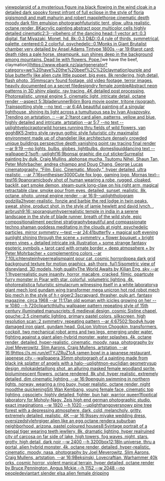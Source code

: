 [view](https://www.ebank.nz/aiartgenerator?category=view)[polaroid of a mysterious figure ina black flowing in the wind cloak in a detailed dark spooky forest infront of full eclipse in the style of floria sigismondi and matt mahurin and robert mapplethorpe cinematic depth moody dark film emulsion photograph](https://www.ebank.nz/aiartgenerator?category=polaroid%20of%20a%20mysterious%20figure%20ina%20black%20flowing%20in%20the%20wind%20cloak%20in%20a%20detailed%20dark%20spooky%20forest%20infront%20of%20full%20eclipse%20in%20the%20style%20of%20floria%20sigismondi%20and%20matt%20mahurin%20and%20robert%20mapplethorpe%20cinematic%20depth%20moody%20dark%20film%20emulsion%20photograph)[futuristic tent, glow, ultra realistic, octane render, 8K](https://www.ebank.nz/aiartgenerator?category=futuristic%20tent%2C%20glow%2C%20ultra%20realistic%2C%20octane%20render%2C%208K)[acrylic painting abstract poor multicolor cells highly detailed cinematic](https://www.ebank.nz/aiartgenerator?category=acrylic%20painting%20abstract%20poor%20multicolor%20cells%20highly%20detailed%20cinematic)[2:3](https://www.ebank.nz/aiartgenerator?category=2%3A3)[--vibe](https://www.ebank.nz/aiartgenerator?category=--vibe)[hero of the dancing head::1 vector art::0.3 digital, flat Miyazaki, Monet, hd, 8k::0.3 D&D::0.4 rule of thirds, symmetrical, palette, centered:0.2 colorful, psychedelic::0.1](https://www.ebank.nz/aiartgenerator?category=hero%20of%20the%20dancing%20head%3A%3A1%20vector%20art%3A%3A0.3%20digital%2C%20flat%20Miyazaki%2C%20Monet%2C%20hd%2C%208k%3A%3A0.3%20D%26D%3A%3A0.4%20rule%20of%20thirds%2C%20symmetrical%2C%20palette%2C%20centered%3A0.2%20colorful%2C%20psychedelic%3A%3A0.1)[Monks in Giant Brutalist chamber very detailed by Ansel Adams Tintype 1800s --ar 19:6](https://www.ebank.nz/aiartgenerator?category=Monks%20in%20Giant%20Brutalist%20chamber%20very%20detailed%20by%20Ansel%20Adams%20Tintype%201800s%20--ar%2019%3A6)[tarot card: death rides a pale horse. steampunk. sun shines deep in the background among mountains. Dead lie with flowers. Pope.](https://www.ebank.nz/aiartgenerator?category=tarot%20card%3A%20death%20rides%20a%20pale%20horse.%20steampunk.%20sun%20shines%20deep%20in%20the%20background%20among%20mountains.%20Dead%20lie%20with%20flowers.%20Pope.)[we have the beef, claymation](https://www.ebank.nz/aiartgenerator?category=we%20have%20the%20beef%2C%20claymation)[purple and blue butterfly like alien cute little puppet, big eyes, 8k rendering, high detail, flash photo, 35mm](https://www.ebank.nz/aiartgenerator?category=purple%20and%20blue%20butterfly%20like%20alien%20cute%20little%20puppet%2C%20big%20eyes%2C%208k%20rendering%2C%20high%20detail%2C%20flash%20photo%2C%2035mm)[scary found footage, old video footage, terror images, heavily documented on a secret file](https://www.ebank.nz/aiartgenerator?category=scary%20found%20footage%2C%20old%20video%20footage%2C%20terror%20images%2C%20heavily%20documented%20on%20a%20secret%20file)[design](https://www.ebank.nz/aiartgenerator?category=design)[dry female zombie](https://www.ebank.nz/aiartgenerator?category=dry%20female%20zombie)[Abstract neon patterns in 3D shiny plastic, ray tracing, 4K detailed post processing, Photorealistic, unreal engine 5, cinematic light, intricate detail, octane render --aspect 5:3](https://www.ebank.nz/aiartgenerator?category=Abstract%20neon%20patterns%20in%203D%20shiny%20plastic%2C%20ray%20tracing%2C%204K%20detailed%20post%20processing%2C%20Photorealistic%2C%20unreal%20engine%205%2C%20cinematic%20light%2C%20intricate%20detail%2C%20octane%20render%20--aspect%205%3A3)[bladerunner](https://www.ebank.nz/aiartgenerator?category=bladerunner)[Björn Borg movie poster, tritone risograph, Trainspotting style --no text --ar 6:4](https://www.ebank.nz/aiartgenerator?category=Bj%C3%B6rn%20Borg%20movie%20poster%2C%20tritone%20risograph%2C%20Trainspotting%20style%20--no%20text%20--ar%206%3A4)[A beautiful painting of a singular lighthouse, shining its light across a tumultuous sea by Ivan Aivazovsky, Trending on artstation. :: --ar 2:1](https://www.ebank.nz/aiartgenerator?category=A%20beautiful%20painting%20of%20a%20singular%20lighthouse%2C%20shining%20its%20light%20across%20a%20tumultuous%20sea%20by%20Ivan%20Aivazovsky%2C%20Trending%20on%20artstation.%20%3A%3A%20--ar%202%3A1)[tarot card alien, patterns, yellow and blue, highly detailed and intricate, artstation --ar 5:7 --no text --uplight](https://www.ebank.nz/aiartgenerator?category=tarot%20card%20alien%2C%20patterns%2C%20yellow%20and%20blue%2C%20highly%20detailed%20and%20intricate%2C%20artstation%20--ar%205%3A7%20--no%20text%20--uplight)[velociraptor](https://www.ebank.nz/aiartgenerator?category=velociraptor)[wild horses running thru fields of wild flowers, van gogh](https://www.ebank.nz/aiartgenerator?category=wild%20horses%20running%20thru%20fields%20of%20wild%20flowers%2C%20van%20gogh)[8K](https://www.ebank.nz/aiartgenerator?category=8K)[5:2](https://www.ebank.nz/aiartgenerator?category=5%3A2)[retro style raygun gothic style futuristic city maximalist environment made up of chandelier like architecture densely crowded unique buildings perspective depth vanishing point ray tracing final render  —ar 9:19 —no lights, bulbs, globes, lightbulbs, domes](https://www.ebank.nz/aiartgenerator?category=retro%20style%20raygun%20gothic%20style%20futuristic%20city%20maximalist%20environment%20made%20up%20of%20chandelier%20like%20architecture%20densely%20crowded%20unique%20buildings%20perspective%20depth%20vanishing%20point%20ray%20tracing%20final%20render%20%20%E2%80%94ar%209%3A19%20%E2%80%94no%20lights%2C%20bulbs%2C%20globes%2C%20lightbulbs%2C%20domes)[liquid](https://www.ebank.nz/aiartgenerator?category=liquid)[dancing text --wallpaper](https://www.ebank.nz/aiartgenerator?category=dancing%20text%20--wallpaper)[2:1](https://www.ebank.nz/aiartgenerator?category=2%3A1)[soft](https://www.ebank.nz/aiartgenerator?category=soft)[--uplight](https://www.ebank.nz/aiartgenerator?category=--uplight)[16:9](https://www.ebank.nz/aiartgenerator?category=16%3A9)[bonsai graphic die cut sticker](https://www.ebank.nz/aiartgenerator?category=bonsai%20graphic%20die%20cut%20sticker)[Surrealist painting by dulk, Craig Mullins ,alphonse mucha, Tsutomu Nihei, Shaun Tan, Peter Mohrbacher, andrea chiampo and Doug Chang, George Lucas cinematography, “Film, Epic, Cinematic, Moody,”, hyper detailed, ultra realistic, --ar 7:16](https://www.ebank.nz/aiartgenerator?category=Surrealist%20painting%20by%20dulk%2C%20Craig%20Mullins%20%2Calphonse%20mucha%2C%20Tsutomu%20Nihei%2C%20Shaun%20Tan%2C%20Peter%20Mohrbacher%2C%20andrea%20chiampo%20and%20Doug%20Chang%2C%20George%20Lucas%20cinematography%2C%20%E2%80%9CFilm%2C%20Epic%2C%20Cinematic%2C%20Moody%2C%E2%80%9D%2C%20hyper%20detailed%2C%20ultra%20realistic%2C%20--ar%207%3A16)[synthesiser](https://www.ebank.nz/aiartgenerator?category=synthesiser)[3000](https://www.ebank.nz/aiartgenerator?category=3000)[Cute fox logo, gaming logo, Mornas text](https://www.ebank.nz/aiartgenerator?category=Cute%20fox%20logo%2C%20gaming%20logo%2C%20Mornas%20text)[--test](https://www.ebank.nz/aiartgenerator?category=--test)[16:9](https://www.ebank.nz/aiartgenerator?category=16%3A9)[panoramic](https://www.ebank.nz/aiartgenerator?category=panoramic)[body shot of human wearing a robe, rugged, cloaked, backlit, part smoke demon, steam-punk long-claw on his right arm, magical retractable claw, smoke pour from eyes, detailed, sunset, realistic, 8k, octane, photo, unreal engine render --ar 16:9](https://www.ebank.nz/aiartgenerator?category=body%20shot%20of%20human%20wearing%20a%20robe%2C%20rugged%2C%20cloaked%2C%20backlit%2C%20part%20smoke%20demon%2C%20steam-punk%20long-claw%20on%20his%20right%20arm%2C%20magical%20retractable%20claw%2C%20smoke%20pour%20from%20eyes%2C%20detailed%2C%20sunset%2C%20realistic%2C%208k%2C%20octane%2C%20photo%2C%20unreal%20engine%20render%20--ar%2016%3A9)[--uplight](https://www.ebank.nz/aiartgenerator?category=--uplight)[hologram godzilla](https://www.ebank.nz/aiartgenerator?category=hologram%20godzilla)[2](https://www.ebank.nz/aiartgenerator?category=2)[hyper-realistic, fonzie and barbie the red lodge in twin peaks, sweat, shine, product shot, in the style of jamie hewlett and david lynch, , airbrush](https://www.ebank.nz/aiartgenerator?category=hyper-realistic%2C%20fonzie%20and%20barbie%20the%20red%20lodge%20in%20twin%20peaks%2C%20sweat%2C%20shine%2C%20product%20shot%2C%20in%20the%20style%20of%20jamie%20hewlett%20and%20david%20lynch%2C%20%2C%20airbrush)[9:16](https://www.ebank.nz/aiartgenerator?category=9%3A16)[::](https://www.ebank.nz/aiartgenerator?category=%3A%3A)[sporangium](https://www.ebank.nz/aiartgenerator?category=sporangium)[hyperrealistic temple in india in a serene landscape in the style of blade runner, breath of the wild style, epic composition](https://www.ebank.nz/aiartgenerator?category=hyperrealistic%20temple%20in%20india%20in%20a%20serene%20landscape%20in%20the%20style%20of%20blade%20runner%2C%20breath%20of%20the%20wild%20style%2C%20epic%20composition)[aliment pectinei stratigraphy](https://www.ebank.nz/aiartgenerator?category=aliment%20pectinei%20stratigraphy)[beautiful and compassionate techno shaman goddess meditating in the clouds at night, psychedelic particles, mirror symmetry —test —ar 24:41](https://www.ebank.nz/aiartgenerator?category=beautiful%20and%20compassionate%20techno%20shaman%20goddess%20meditating%20in%20the%20clouds%20at%20night%2C%20psychedelic%20particles%2C%20mirror%20symmetry%20%E2%80%94test%20%E2%80%94ar%2024%3A41)[butterfly + magical soft evening sunlight shining through the scene + symmetry + flower bouquet + bright green vines + detailed intricate ink illustration + some strange fantasy esoteric symbols + tarot card with ornate border + deep atmosphere + by Peter Mohrbacher + complementing colors --ar 7:10](https://www.ebank.nz/aiartgenerator?category=butterfly%20%2B%20magical%20soft%20evening%20sunlight%20shining%20through%20the%20scene%20%2B%20symmetry%20%2B%20flower%20bouquet%20%2B%20bright%20green%20vines%20%2B%20detailed%20intricate%20ink%20illustration%20%2B%20some%20strange%20fantasy%20esoteric%20symbols%20%2B%20tarot%20card%20with%20ornate%20border%20%2B%20deep%20atmosphere%20%2B%20by%20Peter%20Mohrbacher%20%2B%20complementing%20colors%20--ar%207%3A10)[Lichtenstein](https://www.ebank.nz/aiartgenerator?category=Lichtenstein)[hyperrealism](https://www.ebank.nz/aiartgenerator?category=hyperrealism)[paint pour cat, cosmic horror](https://www.ebank.nz/aiartgenerator?category=paint%20pour%20cat%2C%20cosmic%20horror)[dope](https://www.ebank.nz/aiartgenerator?category=dope)[a dark grid background texture for motion graphics, ash thorp, fui](https://www.ebank.nz/aiartgenerator?category=a%20dark%20grid%20background%20texture%20for%20motion%20graphics%2C%20ash%20thorp%2C%20fui)[1:5](https://www.ebank.nz/aiartgenerator?category=1%3A5)[isometric view of disneyland, 3D models, high quality](https://www.ebank.nz/aiartgenerator?category=isometric%20view%20of%20disneyland%2C%203D%20models%2C%20high%20quality)[The World Awaits by Kilian Eng, sky --ar 1:1](https://www.ebank.nz/aiartgenerator?category=The%20World%20Awaits%20by%20Kilian%20Eng%2C%20sky%20--ar%201%3A1)[hyperrealistic pure insanity, horror, macabre, cracked, filmic, opart](https://www.ebank.nz/aiartgenerator?category=hyperrealistic%20pure%20insanity%2C%20horror%2C%20macabre%2C%20cracked%2C%20filmic%2C%20opart)[cute furry monster in Pixar with star, colorful, volumetric lighting, 4k, photorealistic](https://www.ebank.nz/aiartgenerator?category=cute%20furry%20monster%20in%20Pixar%20with%20star%2C%20colorful%2C%20volumetric%20lighting%2C%204k%2C%20photorealistic)[a futuristic simulacrum witnessing itself in a white laboratory](https://www.ebank.nz/aiartgenerator?category=a%20futuristic%20simulacrum%20witnessing%20itself%20in%20a%20white%20laboratory)[a giant mech lord gundam wing transformer mega unicron hot rod robot mech bio mech in the style of h r giger](https://www.ebank.nz/aiartgenerator?category=a%20giant%20mech%20lord%20gundam%20wing%20transformer%20mega%20unicron%20hot%20rod%20robot%20mech%20bio%20mech%20in%20the%20style%20of%20h%20r%20giger)[2:3](https://www.ebank.nz/aiartgenerator?category=2%3A3)[scrapyard, thrasher, pulp art, fantasy magazine, circa 1968 --ar 11:17](https://www.ebank.nz/aiartgenerator?category=scrapyard%2C%20thrasher%2C%20pulp%20art%2C%20fantasy%20magazine%2C%20circa%201968%20--ar%2011%3A17)[an old woman with icicles growing on her --w 1080 --h 720](https://www.ebank.nz/aiartgenerator?category=an%20old%20woman%20with%20icicles%20growing%20on%20her%20--w%201080%20--h%20720)[clipart](https://www.ebank.nz/aiartgenerator?category=clipart)[cthlulhu wallpaper pattern repeating style of 15th century illuminated manuscripts::6 medieval design, cosmic Sistine chapel, gouche::2.5 cinematic lighting, primary pastel colors, silkscreen, high resolution scan::2 symmetry, repeating pattern --ar 4:6](https://www.ebank.nz/aiartgenerator?category=cthlulhu%20wallpaper%20pattern%20repeating%20style%20of%2015th%20century%20illuminated%20manuscripts%3A%3A6%20medieval%20design%2C%20cosmic%20Sistine%20chapel%2C%20gouche%3A%3A2.5%20cinematic%20lighting%2C%20primary%20pastel%20colors%2C%20silkscreen%2C%20high%20resolution%20scan%3A%3A2%20symmetry%2C%20repeating%20pattern%20--ar%204%3A6)[750](https://www.ebank.nz/aiartgenerator?category=750)[2:1](https://www.ebank.nz/aiartgenerator?category=2%3A1)[body](https://www.ebank.nz/aiartgenerator?category=body)[A huge damaged iron giant, gundam head, GoLion Voltron Chogokin, transformers, cockpit, two mechanical robot arms and two legs, emerging under water, fighting against a giant alien-hybrid monster, water splashes, 4k, octane render, detailed, hyper-realistic, cinematic, moody, nasa, photography by Joel Meyerowitz, Slim Aarons, Craig Mullens, artstation, --ar 16:9](https://www.ebank.nz/aiartgenerator?category=A%20huge%20damaged%20iron%20giant%2C%20gundam%20head%2C%20GoLion%20Voltron%20Chogokin%2C%20transformers%2C%20cockpit%2C%20two%20mechanical%20robot%20arms%20and%20two%20legs%2C%20emerging%20under%20water%2C%20fighting%20against%20a%20giant%20alien-hybrid%20monster%2C%20water%20splashes%2C%204k%2C%20octane%20render%2C%20detailed%2C%20hyper-realistic%2C%20cinematic%2C%20moody%2C%20nasa%2C%20photography%20by%20Joel%20Meyerowitz%2C%20Slim%20Aarons%2C%20Craig%20Mullens%2C%20artstation%2C%20--ar%2016%3A9)[<https://s.mj.run/etTYJZRuZ1c>](https://www.ebank.nz/aiartgenerator?category=%3Chttps%3A//s.mj.run/etTYJZRuZ1c%3E)[A ramen bowl in a japanese restaurant, japenese city,](https://www.ebank.nz/aiartgenerator?category=A%20ramen%20bowl%20in%20a%20japanese%20restaurant%2C%20japenese%20city%2C)[--wallpaper](https://www.ebank.nz/aiartgenerator?category=--wallpaper)[a 35mm photograph of a painting made from black ink splatter of angels with a halo](https://www.ebank.nz/aiartgenerator?category=a%2035mm%20photograph%20of%20a%20painting%20made%20from%20black%20ink%20splatter%20of%20angels%20with%20a%20halo)[--uplight](https://www.ebank.nz/aiartgenerator?category=--uplight)[non-euclidian geometry](https://www.ebank.nz/aiartgenerator?category=non-euclidian%20geometry)[sup design ,milokai](https://www.ebank.nz/aiartgenerator?category=sup%20design%20%2Cmilokai)[detail](https://www.ebank.nz/aiartgenerator?category=detail)[long shot, an alluring masked female woodland sprite, bioluminescent flowers, octane rendered, 8k uhd, hyper realistic,  extremely detailed,  dim cinematic lighting, --ar 16:9](https://www.ebank.nz/aiartgenerator?category=long%20shot%2C%20an%20alluring%20masked%20female%20woodland%20sprite%2C%20bioluminescent%20flowers%2C%20octane%20rendered%2C%208k%20uhd%2C%20hyper%20realistic%2C%20%20extremely%20detailed%2C%20%20dim%20cinematic%20lighting%2C%20--ar%2016%3A9)[penguin swimming in northern lights, norway, wearing a ring buoy, hyper realistic, octane render, night mood](https://www.ebank.nz/aiartgenerator?category=penguin%20swimming%20in%20northern%20lights%2C%20norway%2C%20wearing%20a%20ring%20buoy%2C%20hyper%20realistic%2C%20octane%20render%2C%20night%20mood)[the quickening](https://www.ebank.nz/aiartgenerator?category=the%20quickening)[Siti Wan Kembang, young female face, cinematic top lighting, cgsociety, highly detailed, fighter, bun hair, warrior queen](https://www.ebank.nz/aiartgenerator?category=Siti%20Wan%20Kembang%2C%20young%20female%20face%2C%20cinematic%20top%20lighting%2C%20cgsociety%2C%20highly%20detailed%2C%20fighter%2C%20bun%20hair%2C%20warrior%20queen)[1](https://www.ebank.nz/aiartgenerator?category=1)[fi](https://www.ebank.nz/aiartgenerator?category=fi)[optical laboratory for Moholy-Nagy, Zeis high end german photographic studio, exact imaginations  --w 1920 --h 1020 --uplight](https://www.ebank.nz/aiartgenerator?category=optical%20laboratory%20for%20Moholy-Nagy%2C%20Zeis%20high%20end%20german%20photographic%20studio%2C%20exact%20imaginations%20%20--w%201920%20--h%201020%20--uplight)[hangover](https://www.ebank.nz/aiartgenerator?category=hangover)[snowy pine tree forest with a depressing atmosphere, dark, cold, melancholy, gritty, extremely detailed, realistic, 4K —ar 16:9](https://www.ebank.nz/aiartgenerator?category=snowy%20pine%20tree%20forest%20with%20a%20depressing%20atmosphere%2C%20dark%2C%20cold%2C%20melancholy%2C%20gritty%2C%20extremely%20detailed%2C%20realistic%2C%204K%20%E2%80%94ar%2016%3A9)[issey miyake wedding dress, oversized](https://www.ebank.nz/aiartgenerator?category=issey%20miyake%20wedding%20dress%2C%20oversized)[style](https://www.ebank.nz/aiartgenerator?category=style)[hrgiger alien,like an egg,octane render](https://www.ebank.nz/aiartgenerator?category=hrgiger%20alien%2Clike%20an%20egg%2Coctane%20render)[a suburban neighborhood, arizona, pastel coloured houses](https://www.ebank.nz/aiartgenerator?category=a%20suburban%20neighborhood%2C%20arizona%2C%20pastel%20coloured%20houses)[8:5](https://www.ebank.nz/aiartgenerator?category=8%3A5)[vintage portrait of a bengal tiger wearing teeth jewllery, 8k, dramatic lighting, hyper real](https://www.ebank.nz/aiartgenerator?category=vintage%20portrait%20of%20a%20bengal%20tiger%20wearing%20teeth%20jewllery%2C%208k%2C%20dramatic%20lighting%2C%20hyper%20real)[ruined city of carcosa on far side of lake, high towers, fog waves, night, stars, grotty, high detail, dark noir --w 2400 --h 3200](https://www.ebank.nz/aiartgenerator?category=ruined%20city%20of%20carcosa%20on%20far%20side%20of%20lake%2C%20high%20towers%2C%20fog%20waves%2C%20night%2C%20stars%2C%20grotty%2C%20high%20detail%2C%20dark%20noir%20--w%202400%20--h%203200)[box](https://www.ebank.nz/aiartgenerator?category=box)[12:18](https://www.ebank.nz/aiartgenerator?category=12%3A18)[In universe, thru a portal, alien hybrid monster, 4k, octane render, detailed, hyper-realistic, cinematic, moody, nasa, photography by Joel Meyerowitz, Slim Aarons, Craig Mullens, artstation, --ar 16:9](https://www.ebank.nz/aiartgenerator?category=In%20universe%2C%20thru%20a%20portal%2C%20alien%20hybrid%20monster%2C%204k%2C%20octane%20render%2C%20detailed%2C%20hyper-realistic%2C%20cinematic%2C%20moody%2C%20nasa%2C%20photography%20by%20Joel%20Meyerowitz%2C%20Slim%20Aarons%2C%20Craig%20Mullens%2C%20artstation%2C%20--ar%2016%3A9)[Beksinski, Lovecraftian, Warhammer 40k orks, cosmic horror, violent manical terrain, hyper detailed, octane render by Bruce Pennington, Angus Mckie --h 1152 --w 2048 --no people](https://www.ebank.nz/aiartgenerator?category=Beksinski%2C%20Lovecraftian%2C%20Warhammer%2040k%20orks%2C%20cosmic%20horror%2C%20violent%20manical%20terrain%2C%20hyper%20detailed%2C%20octane%20render%20by%20Bruce%20Pennington%2C%20Angus%20Mckie%20--h%201152%20--w%202048%20--no%20people)[deviantart slender elsa alien female dripping](https://www.ebank.nz/aiartgenerator?category=deviantart%20slender%20elsa%20alien%20female%20dripping)